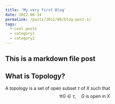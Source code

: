 ```yaml
---
title: 'My very first Blog'
date: 2022-06-14
permalink: /posts/2012/08/blog-post-1/
tags:
  - cool posts
  - category1
  - category2
---
```

## This is a markdown file post

## What is Topology?

A topology is a set of open subset $\tau$ of $X$ such that
$$
\forall G\in\tau, \quad \text{$G$ is open in X}
$$
